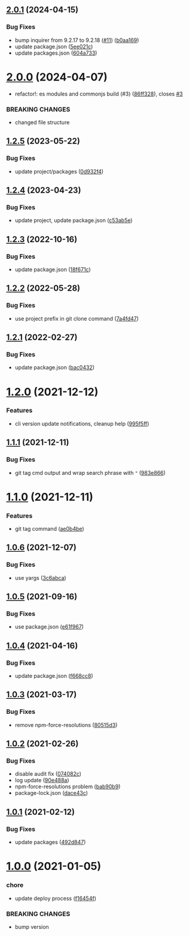 ## [2.0.1](https://github.com/beecode-rs/msh-cli/compare/v2.0.0...v2.0.1) (2024-04-15)


### Bug Fixes

* bump inquirer from 9.2.17 to 9.2.18 ([#11](https://github.com/beecode-rs/msh-cli/issues/11)) ([b0aa169](https://github.com/beecode-rs/msh-cli/commit/b0aa1695d3c35f230bac1e4e38bd69b7e349d07e))
* update package.json ([5ee021c](https://github.com/beecode-rs/msh-cli/commit/5ee021c6f803bd1fce1163adf0bf489e832ec592))
* update packages.json ([604a733](https://github.com/beecode-rs/msh-cli/commit/604a733e29015e0eec28b8c4a565c2be72e57c39))

# [2.0.0](https://github.com/beecode-rs/msh-cli/compare/v1.2.5...v2.0.0) (2024-04-07)


* refactor!: es modules and commonjs build (#3) ([86ff328](https://github.com/beecode-rs/msh-cli/commit/86ff328a27d755d862d56485217124d56044190b)), closes [#3](https://github.com/beecode-rs/msh-cli/issues/3)


### BREAKING CHANGES

* changed file structure

## [1.2.5](https://github.com/beecode-rs/msh-cli/compare/v1.2.4...v1.2.5) (2023-05-22)


### Bug Fixes

* update project/packages ([0d932f4](https://github.com/beecode-rs/msh-cli/commit/0d932f47e84373c9183922a1f5d3eaa848e6de7a))

## [1.2.4](https://github.com/beecode-rs/msh-cli/compare/v1.2.3...v1.2.4) (2023-04-23)


### Bug Fixes

* update project, update package.json ([c53ab5e](https://github.com/beecode-rs/msh-cli/commit/c53ab5e753eed64e0811f30af93de23ab8b1227b))

## [1.2.3](https://github.com/beecode-rs/msh-cli/compare/v1.2.2...v1.2.3) (2022-10-16)


### Bug Fixes

* update package.json ([18f671c](https://github.com/beecode-rs/msh-cli/commit/18f671c6b51e015ed459e57d7d3a0d4bdf4989ce))

## [1.2.2](https://github.com/beecode-rs/msh-cli/compare/v1.2.1...v1.2.2) (2022-05-28)


### Bug Fixes

* use project prefix in git clone command ([7a4fd47](https://github.com/beecode-rs/msh-cli/commit/7a4fd47632e2986cfc399c52ce4cd37a7493cb35))

## [1.2.1](https://github.com/beecode-rs/msh-cli/compare/v1.2.0...v1.2.1) (2022-02-27)


### Bug Fixes

* update package.json ([bac0432](https://github.com/beecode-rs/msh-cli/commit/bac0432347e0984419f0d7fdb180610cd040bdcf))

# [1.2.0](https://github.com/beecode-rs/msh-cli/compare/v1.1.1...v1.2.0) (2021-12-12)


### Features

* cli version update notifications, cleanup help ([995f5ff](https://github.com/beecode-rs/msh-cli/commit/995f5ff49e375b240f460e30708b02746bb8ef3a))

## [1.1.1](https://github.com/beecode-rs/msh-cli/compare/v1.1.0...v1.1.1) (2021-12-11)


### Bug Fixes

* git tag cmd output and wrap search phrase with `"` ([983e866](https://github.com/beecode-rs/msh-cli/commit/983e8661fa6c25656f3991d75f2d8f04d18bc08d))

# [1.1.0](https://github.com/beecode-rs/msh-cli/compare/v1.0.6...v1.1.0) (2021-12-11)


### Features

* git tag command ([ae0b4be](https://github.com/beecode-rs/msh-cli/commit/ae0b4be67435f610121431582a42dcb5fd644efc))

## [1.0.6](https://github.com/beecode-rs/msh-cli/compare/v1.0.5...v1.0.6) (2021-12-07)


### Bug Fixes

* use yargs ([3c6abca](https://github.com/beecode-rs/msh-cli/commit/3c6abcaa4171813246b159ecbf321800dbfadade))

## [1.0.5](https://github.com/beecode-rs/msh-cli/compare/v1.0.4...v1.0.5) (2021-09-16)


### Bug Fixes

* use package.json ([e61f967](https://github.com/beecode-rs/msh-cli/commit/e61f9677f5f0f68d72bc1a80fe574cc8a8344088))

## [1.0.4](https://github.com/beecode-rs/msh-cli/compare/v1.0.3...v1.0.4) (2021-04-16)


### Bug Fixes

* update package.json ([f668cc8](https://github.com/beecode-rs/msh-cli/commit/f668cc84b0b441efe86441f0cfbec7736229ee09))

## [1.0.3](https://github.com/beecode-rs/msh-cli/compare/v1.0.2...v1.0.3) (2021-03-17)


### Bug Fixes

* remove npm-force-resolutions ([80515d3](https://github.com/beecode-rs/msh-cli/commit/80515d36b60b9fd750bc1dc01d5d2784beb3e1db))

## [1.0.2](https://github.com/beecode-rs/msh-cli/compare/v1.0.1...v1.0.2) (2021-02-26)


### Bug Fixes

* disable audit fix ([074082c](https://github.com/beecode-rs/msh-cli/commit/074082c41f1161df1b755d2faafb5344592269aa))
* log update ([90e488a](https://github.com/beecode-rs/msh-cli/commit/90e488a4c135b5d059bf3a24cae62637aeb1b5f0))
* npm-force-resolutions problem ([bab90b9](https://github.com/beecode-rs/msh-cli/commit/bab90b94973e51f9aaca1bbd273b3baa277afcfd))
* package-lock.json ([dace43c](https://github.com/beecode-rs/msh-cli/commit/dace43c0617ae0170f8a87de1d3cea6ce44a8626))

## [1.0.1](https://github.com/beecode-rs/msh-cli/compare/v1.0.0...v1.0.1) (2021-02-12)


### Bug Fixes

* update packages ([492d847](https://github.com/beecode-rs/msh-cli/commit/492d847d13419d25418598ef6c603e1ff12a880d))

# [1.0.0](https://github.com/beecode-rs/msh-cli/compare/v0.1.8...v1.0.0) (2021-01-05)


### chore

* update deploy process ([f16454f](https://github.com/beecode-rs/msh-cli/commit/f16454feb76485d0d22a06486aaae93df54de154))


### BREAKING CHANGES

* bump version
